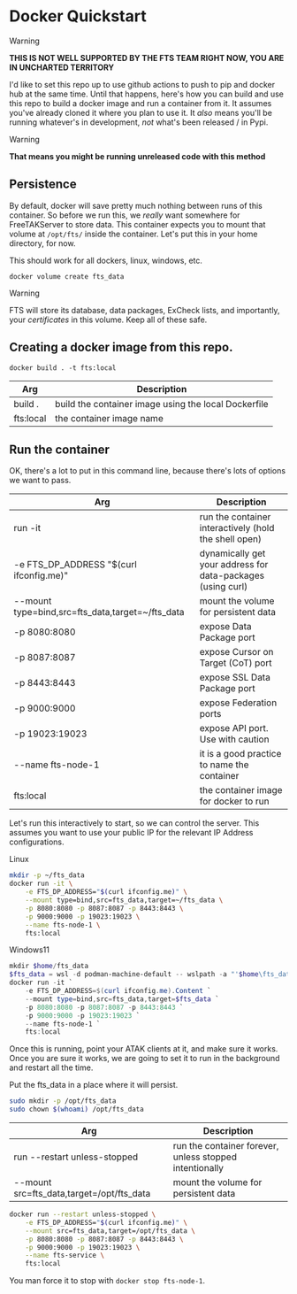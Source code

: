 # Docker Quickstart

> [!WARNING]
> **THIS IS NOT WELL SUPPORTED BY THE FTS TEAM RIGHT NOW, 
> YOU ARE IN UNCHARTED TERRITORY**

I'd like to set this repo up to use github actions to push to pip and docker hub at the same time.
Until that happens, here's how you can build and use this repo to build a docker image and run a container from it.
It assumes you've already cloned it where you plan to use it.
It _also_ means you'll be running whatever's in development,
_not_ what's been released / in Pypi. 

> [!WARNING]
> **That means you might be running unreleased code with this method**

## Persistence
By default, docker will save pretty much nothing between runs of this container.
So before we run this, we _really_ want somewhere for FreeTAKServer to store data.
This container expects you to mount that volume at `/opt/fts/` inside the container.
Let's put this in your home directory, for now. 

This should work for all dockers, linux, windows, etc.
```shell
docker volume create fts_data 
```

> [!WARNING]
> FTS will store its database, data packages, ExCheck lists, and importantly, 
> your _certificates_ in this volume. Keep all of these safe. 

## Creating a docker image from this repo.
```shell
docker build . -t fts:local
```
| Arg       | Description                                          |
|-----------|------------------------------------------------------|
| build .   | build the container image using the local Dockerfile |
| fts:local | the container image name                             |  


## Run the container
OK, there's a lot to put in this command line,
because there's lots of options we want to pass.

| Arg                                              | Description                                                 |
|--------------------------------------------------|-------------------------------------------------------------|
| run -it                                          | run the container interactively (hold the shell open)       |
| -e FTS_DP_ADDRESS "$(curl ifconfig.me)"          | dynamically get your address for data-packages (using curl) |
| --mount type=bind,src=fts_data,target=~/fts_data | mount the volume for persistent data                        |
| -p 8080:8080                                     | expose Data Package port                                    |
| -p 8087:8087                                     | expose Cursor on Target (CoT) port                          |
| -p 8443:8443                                     | expose SSL Data Package port                                |
| -p 9000:9000                                     | expose Federation ports                                     |
| -p 19023:19023                                   | expose API port. Use with caution                           |
| --name fts-node-1                                | it is a good practice to name the container                 |
| fts:local                                        | the container image for docker to run                       |  

Let's run this interactively to start, so we can control the server.
This assumes you want to use your public IP for the relevant IP Address configurations.

Linux
```bash
mkdir -p ~/fts_data
docker run -it \
	-e FTS_DP_ADDRESS="$(curl ifconfig.me)" \
	--mount type=bind,src=fts_data,target=~/fts_data \
	-p 8080:8080 -p 8087:8087 -p 8443:8443 \
	-p 9000:9000 -p 19023:19023 \
	--name fts-node-1 \
	fts:local
```
Windows11
```powershell
mkdir $home/fts_data
$fts_data = wsl -d podman-machine-default -- wslpath -a "'$home\fts_data'"
docker run -it `
	-e FTS_DP_ADDRESS=$(curl ifconfig.me).Content `
	--mount type=bind,src=fts_data,target=$fts_data `
	-p 8080:8080 -p 8087:8087 -p 8443:8443 `
	-p 9000:9000 -p 19023:19023 `
	--name fts-node-1 `
	fts:local
```

Once this is running, point your ATAK clients at it, and make sure it works.
Once you are sure it works,
we are going to set it to run in the background and restart all the time.

Put the fts_data in a place where it will persist.
```bash
sudo mkdir -p /opt/fts_data
sudo chown $(whoami) /opt/fts_data
```

| Arg                                       | Description                                                 |
|-------------------------------------------|-------------------------------------------------------------|
| run --restart unless-stopped              | run the container forever, unless stopped intentionally     |
| --mount src=fts_data,target=/opt/fts_data | mount the volume for persistent data                        |

```bash 
docker run --restart unless-stopped \
	-e FTS_DP_ADDRESS="$(curl ifconfig.me)" \
	--mount src=fts_data,target=/opt/fts_data \
	-p 8080:8080 -p 8087:8087 -p 8443:8443 \
	-p 9000:9000 -p 19023:19023 \
	--name fts-service \
	fts:local
```

You man force it to stop with `docker stop fts-node-1`. 
